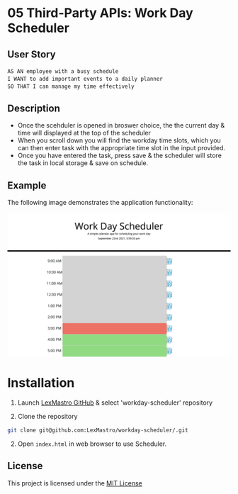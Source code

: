 # 05 Third-Party APIs: Work Day Scheduler

## User Story

```md
AS AN employee with a busy schedule
I WANT to add important events to a daily planner
SO THAT I can manage my time effectively
```

## Description
* Once the scehduler is opened in broswer choice, the the current day & time will displayed at the top of the scheduler
* When you scroll down you will find the workday time slots, which you can then enter task with the appropriate time slot in the input provided.
* Once you have entered the task, press save & the scheduler will store the task in local storage & save on schedule. 

## Example
The following image demonstrates the application functionality:

![image of full webpage of work day scheduler](./Assets/demo-img.png)


# Installation
1. Launch [LexMastro GitHub](https://github.com/LexMastro) & select 'workday-scheduler' repository

2. Clone the repository 
```bash
git clone git@github.com:LexMastro/workday-scheduler/.git
```
2. Open `index.html` in web browser to use Scheduler.


## License 
This project is licensed under the [MIT License](LICENSE)